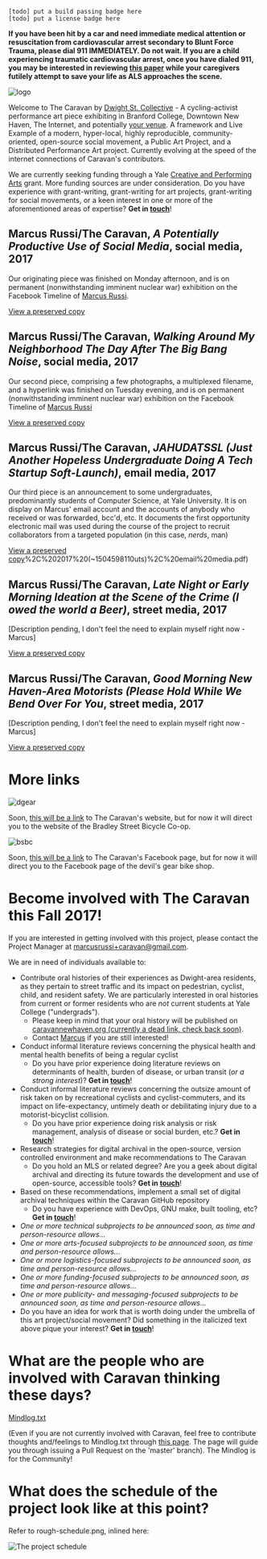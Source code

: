 `[todo] put a build passing badge here`  
`[todo] put a license badge here`

__If you have been hit by a car and need immediate medical attention or resuscitation from cardiovascular arrest secondary to Blunt Force Trauma, please dial 911 IMMEDIATELY. Do not wait. If you are a child experiencing traumatic cardiovascular arrest, once you have dialed 911, you may be interested in reviewing [this paper](https://github.com/marcusrussi/caravan/blob/master/Resources/Academic-Papers/1484.full.pdf) while your caregivers futilely attempt to save your life as ALS approaches the scene.__

![logo]

Welcome to The Caravan by [Dwight St. Collective](https://github.com/dwight-st-collective) - A cycling-activist performance art piece exhibiting in Branford College, Downtown New Haven, The Internet, and potentially [your venue](mailto:marcusrussi+caravan@gmail.com). A framework and Live Example of a modern, hyper-local, highly reproducible, community-oriented, open-source social movement, a Public Art Project, and a Distributed Performance Art project. Currently evolving at the speed of the internet connections of Caravan's contributors.

We are currently seeking funding through a Yale [Creative and Performing Arts](creativeandperformingarts.yale.edu/cpa-guidelines) grant. More funding sources are under consideration. Do you have experience with grant-writing, grant-writing for art projects, grant-writing for social movements, or a keen interest in one or more of the aforementioned areas of expertise? __Get in [touch](mailto:marcusrussi+caravan@gmail.com)__!

## Marcus Russi/The Caravan, _A Potentially Productive Use of Social Media_, social media, 2017

Our originating piece was finished on Monday afternoon, and is on permanent (nonwithstanding imminent nuclear war) exhibition on the Facebook Timeline of [Marcus Russi](https://www.facebook.com/marcus.russi).

[View a preserved copy](https://github.com/marcusrussi/caravan/blob/master/Finished-Artwork/Marcus%20Russi%20%26%20The%20Caravan%2C%20%22A%20Potentially%20Productive%20Use%20of%20Social%20Media%22%2C%202017%20(~%201504543320uts)%2C%20social%20media)

## Marcus Russi/The Caravan, _Walking Around My Neighborhood The Day After The Big Bang Noise_, social media, 2017

Our second piece, comprising a few photographs, a multiplexed filename, and a hyperlink was finished on Tuesday evening, and is on permanent (nonwithstanding imminent nuclear war) exhibition on the Facebook Timeline of [Marcus Russi](https://www.facebook.com/marcus.russi)

[View a preserved copy](https://github.com/marcusrussi/caravan/blob/master/Finished-Artwork/Marcus%20Russi%20%26%20The%20Caravan%2C%20%22Walking%20Around%20My%20Neighborhood%20The%20Day%20After%20The%20Big%20Bang%20Noise%22%2C%202017%20(~1504562400uts)%2C%20social%20media.pdf)

## Marcus Russi/The Caravan, _JAHUDATSSL (Just Another Hopeless Undergraduate Doing A Tech Startup Soft-Launch)_, email media, 2017

Our third piece is an announcement to some undergraduates, predominantly students of Computer Science, at Yale University. It is on display on Marcus' email account and the accounts of anybody who received or was forwarded, bcc'd, etc. It documents the first opportunity electronic mail was used during the course of the project to recruit collaborators from a targeted population (in this case, _nerds_, man)

[View a preserved copy](https://github.com/marcusrussi/caravan/blob/master/Finished-Artwork/Gmail%20-%20Marcus%20Russi%20%26%20The%20Caravan%2C%20JAHUD...tartup%20Soft-Launch)%2C%202017%20(~1504598110uts)%2C%20email%20media.pdf)

## Marcus Russi/The Caravan, _Late Night or Early Morning Ideation at the Scene of the Crime (I owed the world a Beer)_, street media, 2017

[Description pending, I don't feel the need to explain myself right now -Marcus]

[View a preserved copy](https://github.com/marcusrussi/caravan/blob/master/Finished-Artwork/Marcus%20Russi%20%26%20The%20Caravan%2C%20%22Late%20Night%20or%20Early%20Morning%20Ideation%20at%20the%20Scene%20of%20the%20Crime%20(I%20owed%20the%20world%20a%20Beer)%22%2C%202017%2C%20street%20media.pdf)

## Marcus Russi/The Caravan, _Good Morning New Haven-Area Motorists (Please Hold While We Bend Over For You_, street media, 2017

[Description pending, I don't feel the need to explain myself right now -Marcus]

[View a preserved copy](https://github.com/marcusrussi/caravan/blob/master/Finished-Artwork/Marcus%20Russi%20%26%20The%20Caravan%2C%20%22Good%20Morning%20New%20Haven-Area%20Motorists%20(Please%20Hold%20While%20We%20Bend%20Over%20For%20You)%22%2C%202017%2C%20street%20media.pdf)

# More links

![dgear]

Soon, [this will be a link](http://bsbc.co/) to The Caravan's website, but for now it will direct you to the website of the Bradley Street Bicycle Co-op.

![bsbc]

Soon, [this will be a link](https://www.facebook.com/thedevilsgear/) to The Caravan's Facebook page, but for now it will direct you to the Facebook page of the devil's gear bike shop.

# Become involved with The Caravan this Fall 2017!

If you are interested in getting involved with this project, please contact the Project Manager at [marcusrussi+caravan@gmail.com](mailto:marcusrussi+caravan@gmail.com).

We are in need of individuals available to:

- Contribute oral histories of their experiences as Dwight-area residents, as they pertain to street traffic and its impact on pedestrian, cyclist, child, and resident safety. We are particularly interested in oral histories from current or former residents who are _not_ current students at Yale College ("undergrads").
    - Please keep in mind that your oral history will be published on [caravannewhaven.org (currently a dead link, check back soon)](https://caravannewhaven.org).
    - Contact [Marcus](mailto:marcusrussi+caravan@gmail.com) if you are still interested!
- Conduct informal literature reviews concerning the physical health and mental health benefits of being a regular cyclist
    - Do you have prior experience doing literature reviews on determinants of health, burden of disease, or urban transit (_or a strong interest_)? __Get in [touch](mailto:marcusrussi+caravan@gmail.com)__!
- Conduct informal literature reviews concerning the outsize amount of risk taken on by recreational cyclists and cyclist-commuters, and its impact on life-expectancy, untimely death or debilitating injury due to a motorist-bicyclist collision.
    - Do you have prior experience doing risk analysis or risk management, analysis of disease or social burden, etc.? __Get in [touch](mailto:marcusrussi+caravan@gmail.com)__!
- Research strategies for digital archival in the open-source, version controlled environment and make recommendations to The Caravan
    - Do you hold an MLS or related degree? Are you a geek about digital archival and directing its future towards the development and use of open-source, accessible tools? __Get in [touch](mailto:marcusrussi+caravan@gmail.com)__!
- Based on these recommendations, implement a small set of digital archival techniques within the Caravan GitHub repository
    - Do you have experience with DevOps, GNU make, built tooling, etc? __Get in [touch](mailto:marcusrussi+caravan@gmail.com)__!
- _One or more technical subprojects to be announced soon, as time and person-resource allows..._
- _One or more arts-focused subprojects to be announced soon, as time and person-resource allows..._
- _One or more logistics-focused subprojects to be announced soon, as time and person-resource allows..._
- _One or more funding-focused subprojects to be announced soon, as time and person-resource allows..._
- _One or more publicity- and messaging-focused subprojects to be announced soon, as time and person-resource allows..._
- Do you have an idea for work that is worth doing under the umbrella of this art project/social movement? Did something in the italicized text above pique your interest? __Get in [touch](mailto:marcusrussi+caravan@gmail.com)__!

# What are the people who are involved with Caravan thinking these days?

[Mindlog.txt](https://github.com/marcusrussi/caravan/blob/master/Mindlog.txt)

(Even if you are not currently involved with Caravan, feel free to contribute thoughts and/feelings to Mindlog.txt through [this page](https://github.com/marcusrussi/caravan/edit/master/Mindlog.txt). The page will guide you through issuing a Pull Request on the 'master' branch). The Mindlog is for the Community!

# What does the schedule of the project look like at this point?

Refer to rough-schedule.png, inlined here:

![The project schedule][rough-schedule]

[logo]: https://github.com/marcusrussi/caravan/blob/master/images/caravan-logo.jpeg?raw=true "The project logo"
[dgear]: https://github.com/marcusrussi/caravan/blob/master/images/devil's%20gear%20bike%20shop%20-%20Google%20Search%20Google%20Chrome,%20Today%20at%203.44.56%20AM.png?raw=true "Devil's gear bike shop"
[bsbc]: https://github.com/marcusrussi/caravan/blob/master/images/bradley%20street%20bike%20coop%20-%20Google%20Search%20Google%20Chrome,%20Today%20at%203.45.16%20AM.png?raw=true "BSBC"
[rough-schedule]: https://github.com/marcusrussi/caravan/blob/master/rough-schedule.png "A rough schedule from September 5 (day 1) thru 2018"
